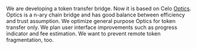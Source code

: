 We are developing a token transfer bridge. Now it is based on Celo
[Optics](https://github.com/celo-org/optics-monorepo/). Optics is a n-ary chain
bridge and has good balance between efficiency and trust assumption. We optimize
general purpose Optics for token transfer only. We plan user interface
improvements such as progress indicator and fee estimation. We want to prevent
remote token fragmentation, too.

